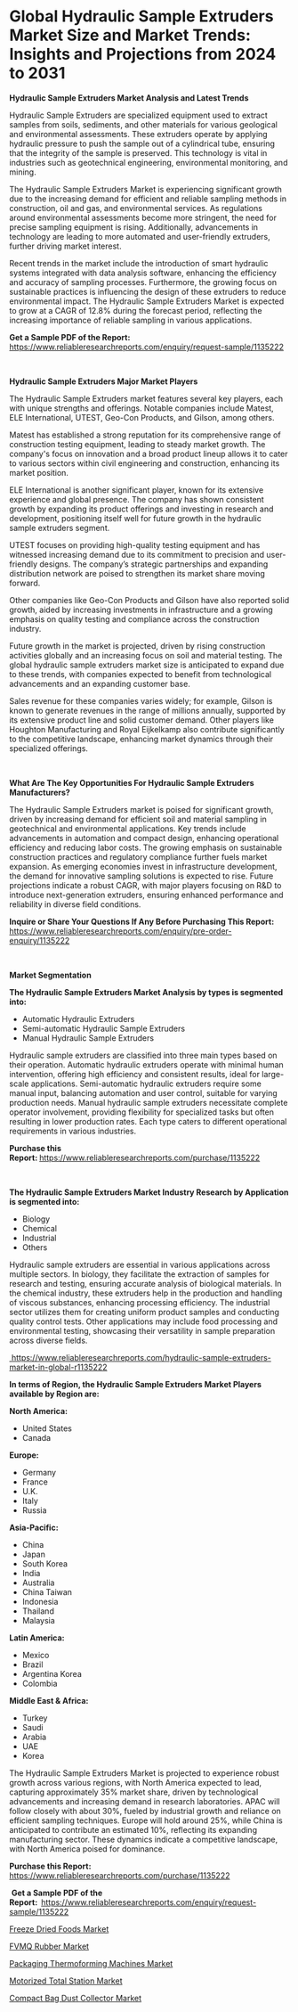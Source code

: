 <p><h1>Global Hydraulic Sample Extruders Market Size and Market Trends: Insights and Projections from 2024 to 2031</h1></p><p><strong>Hydraulic Sample Extruders Market Analysis and Latest Trends</strong></p>
<p><p>Hydraulic Sample Extruders are specialized equipment used to extract samples from soils, sediments, and other materials for various geological and environmental assessments. These extruders operate by applying hydraulic pressure to push the sample out of a cylindrical tube, ensuring that the integrity of the sample is preserved. This technology is vital in industries such as geotechnical engineering, environmental monitoring, and mining.</p><p>The Hydraulic Sample Extruders Market is experiencing significant growth due to the increasing demand for efficient and reliable sampling methods in construction, oil and gas, and environmental services. As regulations around environmental assessments become more stringent, the need for precise sampling equipment is rising. Additionally, advancements in technology are leading to more automated and user-friendly extruders, further driving market interest.</p><p>Recent trends in the market include the introduction of smart hydraulic systems integrated with data analysis software, enhancing the efficiency and accuracy of sampling processes. Furthermore, the growing focus on sustainable practices is influencing the design of these extruders to reduce environmental impact. The Hydraulic Sample Extruders Market is expected to grow at a CAGR of 12.8% during the forecast period, reflecting the increasing importance of reliable sampling in various applications.</p></p>
<p><strong>Get a Sample PDF of the Report:&nbsp;</strong> <a href="https://www.reliableresearchreports.com/enquiry/request-sample/1135222?utm_campaign=32&utm_medium=2&utm_source=Github&utm_content=ia&utm_term=09102024&utm_id=hydraulic-sample-extruders">https://www.reliableresearchreports.com/enquiry/request-sample/1135222</a></p>
<p>&nbsp;</p>
<p><strong>Hydraulic Sample Extruders Major Market Players</strong></p>
<p><p>The Hydraulic Sample Extruders market features several key players, each with unique strengths and offerings. Notable companies include Matest, ELE International, UTEST, Geo-Con Products, and Gilson, among others. </p><p>Matest has established a strong reputation for its comprehensive range of construction testing equipment, leading to steady market growth. The company's focus on innovation and a broad product lineup allows it to cater to various sectors within civil engineering and construction, enhancing its market position.</p><p>ELE International is another significant player, known for its extensive experience and global presence. The company has shown consistent growth by expanding its product offerings and investing in research and development, positioning itself well for future growth in the hydraulic sample extruders segment.</p><p>UTEST focuses on providing high-quality testing equipment and has witnessed increasing demand due to its commitment to precision and user-friendly designs. The company’s strategic partnerships and expanding distribution network are poised to strengthen its market share moving forward.</p><p>Other companies like Geo-Con Products and Gilson have also reported solid growth, aided by increasing investments in infrastructure and a growing emphasis on quality testing and compliance across the construction industry.</p><p>Future growth in the market is projected, driven by rising construction activities globally and an increasing focus on soil and material testing. The global hydraulic sample extruders market size is anticipated to expand due to these trends, with companies expected to benefit from technological advancements and an expanding customer base.</p><p>Sales revenue for these companies varies widely; for example, Gilson is known to generate revenues in the range of millions annually, supported by its extensive product line and solid customer demand. Other players like Houghton Manufacturing and Royal Eijkelkamp also contribute significantly to the competitive landscape, enhancing market dynamics through their specialized offerings.</p></p>
<p>&nbsp;</p>
<p><strong>What Are The Key Opportunities For Hydraulic Sample Extruders Manufacturers?</strong></p>
<p><p>The Hydraulic Sample Extruders market is poised for significant growth, driven by increasing demand for efficient soil and material sampling in geotechnical and environmental applications. Key trends include advancements in automation and compact design, enhancing operational efficiency and reducing labor costs. The growing emphasis on sustainable construction practices and regulatory compliance further fuels market expansion. As emerging economies invest in infrastructure development, the demand for innovative sampling solutions is expected to rise. Future projections indicate a robust CAGR, with major players focusing on R&D to introduce next-generation extruders, ensuring enhanced performance and reliability in diverse field conditions.</p></p>
<p><strong>Inquire or Share Your Questions If Any Before Purchasing This Report:</strong> <a href="https://www.reliableresearchreports.com/enquiry/pre-order-enquiry/1135222?utm_campaign=32&utm_medium=2&utm_source=Github&utm_content=ia&utm_term=09102024&utm_id=hydraulic-sample-extruders">https://www.reliableresearchreports.com/enquiry/pre-order-enquiry/1135222</a></p>
<p>&nbsp;</p>
<p><strong>Market Segmentation</strong></p>
<p><strong>The Hydraulic Sample Extruders Market Analysis by types is segmented into:</strong></p>
<p><ul><li>Automatic Hydraulic Extruders</li><li>Semi-automatic Hydraulic Sample Extruders</li><li>Manual Hydraulic Sample Extruders</li></ul></p>
<p><p>Hydraulic sample extruders are classified into three main types based on their operation. Automatic hydraulic extruders operate with minimal human intervention, offering high efficiency and consistent results, ideal for large-scale applications. Semi-automatic hydraulic extruders require some manual input, balancing automation and user control, suitable for varying production needs. Manual hydraulic sample extruders necessitate complete operator involvement, providing flexibility for specialized tasks but often resulting in lower production rates. Each type caters to different operational requirements in various industries.</p></p>
<p><strong>Purchase this Report:&nbsp;</strong><a href="https://www.reliableresearchreports.com/purchase/1135222?utm_campaign=32&utm_medium=2&utm_source=Github&utm_content=ia&utm_term=09102024&utm_id=hydraulic-sample-extruders">https://www.reliableresearchreports.com/purchase/1135222</a></p>
<p>&nbsp;</p>
<p><strong>The Hydraulic Sample Extruders Market Industry Research by Application is segmented into:</strong></p>
<p><ul><li>Biology</li><li>Chemical</li><li>Industrial</li><li>Others</li></ul></p>
<p><p>Hydraulic sample extruders are essential in various applications across multiple sectors. In biology, they facilitate the extraction of samples for research and testing, ensuring accurate analysis of biological materials. In the chemical industry, these extruders help in the production and handling of viscous substances, enhancing processing efficiency. The industrial sector utilizes them for creating uniform product samples and conducting quality control tests. Other applications may include food processing and environmental testing, showcasing their versatility in sample preparation across diverse fields.</p></p>
<p><a href="https://www.reliableresearchreports.com/hydraulic-sample-extruders-market-in-global-r1135222?utm_campaign=32&utm_medium=2&utm_source=Github&utm_content=ia&utm_term=09102024&utm_id=hydraulic-sample-extruders">&nbsp;https://www.reliableresearchreports.com/hydraulic-sample-extruders-market-in-global-r1135222</a></p>
<p><strong>In terms of Region, the Hydraulic Sample Extruders Market Players available by Region are:</strong></p>
<p>
    <p> <strong> North America: </strong>
        <ul>
            <li>United States</li>
            <li>Canada</li>
        </ul>
        </p> 
    <p> <strong> Europe: </strong>
        <ul>
            <li>Germany</li>
            <li>France</li>
            <li>U.K.</li>
            <li>Italy</li>
            <li>Russia</li>
        </ul>
        </p> 
    <p> <strong> Asia-Pacific: </strong>
        <ul>
            <li>China</li>
            <li>Japan</li>
            <li>South Korea</li>
            <li>India</li>
            <li>Australia</li>
            <li>China Taiwan</li>
            <li>Indonesia</li>
            <li>Thailand</li>
            <li>Malaysia</li>
        </ul>
        </p> 
    <p> <strong> Latin America: </strong>
        <ul>
            <li>Mexico</li>
            <li>Brazil</li>
            <li>Argentina Korea</li>
            <li>Colombia</li>
        </ul>
        </p> 
    <p> <strong> Middle East & Africa: </strong>
        <ul>
            <li>Turkey</li>
            <li>Saudi</li>
            <li>Arabia</li>
            <li>UAE</li>
            <li>Korea</li>
        </ul>
    </p>
    </p>
<p><p>The Hydraulic Sample Extruders Market is projected to experience robust growth across various regions, with North America expected to lead, capturing approximately 35% market share, driven by technological advancements and increasing demand in research laboratories. APAC will follow closely with about 30%, fueled by industrial growth and reliance on efficient sampling techniques. Europe will hold around 25%, while China is anticipated to contribute an estimated 10%, reflecting its expanding manufacturing sector. These dynamics indicate a competitive landscape, with North America poised for dominance.</p></p>
<p><strong>Purchase this Report: </strong><a href="https://www.reliableresearchreports.com/purchase/1135222?utm_campaign=32&utm_medium=2&utm_source=Github&utm_content=ia&utm_term=09102024&utm_id=hydraulic-sample-extruders">https://www.reliableresearchreports.com/purchase/1135222</a></p>
<p>&nbsp;<strong>Get a Sample PDF of the Report:&nbsp;&nbsp;</strong><a href="https://www.reliableresearchreports.com/enquiry/request-sample/1135222?utm_campaign=32&utm_medium=2&utm_source=Github&utm_content=ia&utm_term=09102024&utm_id=hydraulic-sample-extruders">https://www.reliableresearchreports.com/enquiry/request-sample/1135222</a></p>
<p><strong></strong></p>
<p><p><a href="https://issuu.com/reportprime-2/docs/freeze-dried-foods-market-size-2030_d2ed7bf4293e3b?utm_campaign=32&utm_medium=2&utm_source=Github&utm_content=ia&utm_term=09102024&utm_id=hydraulic-sample-extruders">Freeze Dried Foods Market</a></p><p><a href="https://www.linkedin.com/pulse/driving-forces-global-fvmq-rubber-market-trends-applications-ztkmf?utm_campaign=32&utm_medium=2&utm_source=Github&utm_content=ia&utm_term=09102024&utm_id=hydraulic-sample-extruders">FVMQ Rubber Market</a></p><p><a href="https://github.com/JakirUddin651/Market-Research-Report-List-1/blob/main/packaging-thermoforming-machines-market.md?utm_campaign=32&utm_medium=2&utm_source=Github&utm_content=ia&utm_term=09102024&utm_id=hydraulic-sample-extruders">Packaging Thermoforming Machines Market</a></p><p><a href="https://www.linkedin.com/pulse/motorized-total-station-market-size-growth-trends-statistics-akdne?utm_campaign=32&utm_medium=2&utm_source=Github&utm_content=ia&utm_term=09102024&utm_id=hydraulic-sample-extruders">Motorized Total Station Market</a></p><p><a href="https://github.com/BesaLoshi2000/Market-Research-Report-List-1/blob/main/compact-bag-dust-collector-market.md?utm_campaign=32&utm_medium=2&utm_source=Github&utm_content=ia&utm_term=09102024&utm_id=hydraulic-sample-extruders">Compact Bag Dust Collector Market</a></p></p>
